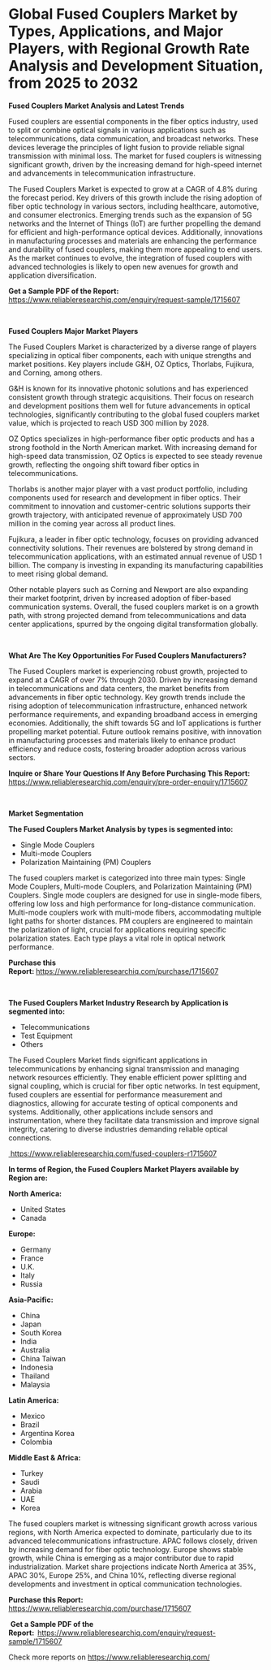 <p><h1>Global Fused Couplers Market by Types, Applications, and Major Players, with Regional Growth Rate Analysis and Development Situation, from 2025 to 2032</h1></p><p><strong>Fused Couplers Market Analysis and Latest Trends</strong></p>
<p><p>Fused couplers are essential components in the fiber optics industry, used to split or combine optical signals in various applications such as telecommunications, data communication, and broadcast networks. These devices leverage the principles of light fusion to provide reliable signal transmission with minimal loss. The market for fused couplers is witnessing significant growth, driven by the increasing demand for high-speed internet and advancements in telecommunication infrastructure.</p><p>The Fused Couplers Market is expected to grow at a CAGR of 4.8% during the forecast period. Key drivers of this growth include the rising adoption of fiber optic technology in various sectors, including healthcare, automotive, and consumer electronics. Emerging trends such as the expansion of 5G networks and the Internet of Things (IoT) are further propelling the demand for efficient and high-performance optical devices. Additionally, innovations in manufacturing processes and materials are enhancing the performance and durability of fused couplers, making them more appealing to end users. As the market continues to evolve, the integration of fused couplers with advanced technologies is likely to open new avenues for growth and application diversification.</p></p>
<p><strong>Get a Sample PDF of the Report:&nbsp;</strong> <a href="https://www.reliableresearchiq.com/enquiry/request-sample/1715607?utm_campaign=99&utm_medium=2&utm_source=Github&utm_content=ia&utm_term=12012025&utm_id=fused-couplers">https://www.reliableresearchiq.com/enquiry/request-sample/1715607</a></p>
<p>&nbsp;</p>
<p><strong>Fused Couplers Major Market Players</strong></p>
<p><p>The Fused Couplers Market is characterized by a diverse range of players specializing in optical fiber components, each with unique strengths and market positions. Key players include G&H, OZ Optics, Thorlabs, Fujikura, and Corning, among others.</p><p>G&H is known for its innovative photonic solutions and has experienced consistent growth through strategic acquisitions. Their focus on research and development positions them well for future advancements in optical technologies, significantly contributing to the global fused couplers market value, which is projected to reach USD 300 million by 2028.</p><p>OZ Optics specializes in high-performance fiber optic products and has a strong foothold in the North American market. With increasing demand for high-speed data transmission, OZ Optics is expected to see steady revenue growth, reflecting the ongoing shift toward fiber optics in telecommunications.</p><p>Thorlabs is another major player with a vast product portfolio, including components used for research and development in fiber optics. Their commitment to innovation and customer-centric solutions supports their growth trajectory, with anticipated revenue of approximately USD 700 million in the coming year across all product lines.</p><p>Fujikura, a leader in fiber optic technology, focuses on providing advanced connectivity solutions. Their revenues are bolstered by strong demand in telecommunication applications, with an estimated annual revenue of USD 1 billion. The company is investing in expanding its manufacturing capabilities to meet rising global demand.</p><p>Other notable players such as Corning and Newport are also expanding their market footprint, driven by increased adoption of fiber-based communication systems. Overall, the fused couplers market is on a growth path, with strong projected demand from telecommunications and data center applications, spurred by the ongoing digital transformation globally.</p></p>
<p>&nbsp;</p>
<p><strong>What Are The Key Opportunities For Fused Couplers Manufacturers?</strong></p>
<p><p>The Fused Couplers market is experiencing robust growth, projected to expand at a CAGR of over 7% through 2030. Driven by increasing demand in telecommunications and data centers, the market benefits from advancements in fiber optic technology. Key growth trends include the rising adoption of telecommunication infrastructure, enhanced network performance requirements, and expanding broadband access in emerging economies. Additionally, the shift towards 5G and IoT applications is further propelling market potential. Future outlook remains positive, with innovation in manufacturing processes and materials likely to enhance product efficiency and reduce costs, fostering broader adoption across various sectors.</p></p>
<p><strong>Inquire or Share Your Questions If Any Before Purchasing This Report:</strong> <a href="https://www.reliableresearchiq.com/enquiry/pre-order-enquiry/1715607?utm_campaign=99&utm_medium=2&utm_source=Github&utm_content=ia&utm_term=12012025&utm_id=fused-couplers">https://www.reliableresearchiq.com/enquiry/pre-order-enquiry/1715607</a></p>
<p>&nbsp;</p>
<p><strong>Market Segmentation</strong></p>
<p><strong>The Fused Couplers Market Analysis by types is segmented into:</strong></p>
<p><ul><li>Single Mode Couplers</li><li>Multi-mode Couplers</li><li>Polarization Maintaining (PM) Couplers</li></ul></p>
<p><p>The fused couplers market is categorized into three main types: Single Mode Couplers, Multi-mode Couplers, and Polarization Maintaining (PM) Couplers. Single mode couplers are designed for use in single-mode fibers, offering low loss and high performance for long-distance communication. Multi-mode couplers work with multi-mode fibers, accommodating multiple light paths for shorter distances. PM couplers are engineered to maintain the polarization of light, crucial for applications requiring specific polarization states. Each type plays a vital role in optical network performance.</p></p>
<p><strong>Purchase this Report:&nbsp;</strong><a href="https://www.reliableresearchiq.com/purchase/1715607?utm_campaign=99&utm_medium=2&utm_source=Github&utm_content=ia&utm_term=12012025&utm_id=fused-couplers">https://www.reliableresearchiq.com/purchase/1715607</a></p>
<p>&nbsp;</p>
<p><strong>The Fused Couplers Market Industry Research by Application is segmented into:</strong></p>
<p><ul><li>Telecommunications</li><li>Test Equipment</li><li>Others</li></ul></p>
<p><p>The Fused Couplers Market finds significant applications in telecommunications by enhancing signal transmission and managing network resources efficiently. They enable efficient power splitting and signal coupling, which is crucial for fiber optic networks. In test equipment, fused couplers are essential for performance measurement and diagnostics, allowing for accurate testing of optical components and systems. Additionally, other applications include sensors and instrumentation, where they facilitate data transmission and improve signal integrity, catering to diverse industries demanding reliable optical connections.</p></p>
<p><a href="https://www.reliableresearchiq.com/fused-couplers-r1715607?utm_campaign=99&utm_medium=2&utm_source=Github&utm_content=ia&utm_term=12012025&utm_id=fused-couplers">&nbsp;https://www.reliableresearchiq.com/fused-couplers-r1715607</a></p>
<p><strong>In terms of Region, the Fused Couplers Market Players available by Region are:</strong></p>
<p>
    <p> <strong> North America: </strong>
        <ul>
            <li>United States</li>
            <li>Canada</li>
        </ul>
        </p> 
    <p> <strong> Europe: </strong>
        <ul>
            <li>Germany</li>
            <li>France</li>
            <li>U.K.</li>
            <li>Italy</li>
            <li>Russia</li>
        </ul>
        </p> 
    <p> <strong> Asia-Pacific: </strong>
        <ul>
            <li>China</li>
            <li>Japan</li>
            <li>South Korea</li>
            <li>India</li>
            <li>Australia</li>
            <li>China Taiwan</li>
            <li>Indonesia</li>
            <li>Thailand</li>
            <li>Malaysia</li>
        </ul>
        </p> 
    <p> <strong> Latin America: </strong>
        <ul>
            <li>Mexico</li>
            <li>Brazil</li>
            <li>Argentina Korea</li>
            <li>Colombia</li>
        </ul>
        </p> 
    <p> <strong> Middle East & Africa: </strong>
        <ul>
            <li>Turkey</li>
            <li>Saudi</li>
            <li>Arabia</li>
            <li>UAE</li>
            <li>Korea</li>
        </ul>
    </p>
    </p>
<p><p>The fused couplers market is witnessing significant growth across various regions, with North America expected to dominate, particularly due to its advanced telecommunications infrastructure. APAC follows closely, driven by increasing demand for fiber optic technology. Europe shows stable growth, while China is emerging as a major contributor due to rapid industrialization. Market share projections indicate North America at 35%, APAC 30%, Europe 25%, and China 10%, reflecting diverse regional developments and investment in optical communication technologies.</p></p>
<p><strong>Purchase this Report: </strong><a href="https://www.reliableresearchiq.com/purchase/1715607?utm_campaign=99&utm_medium=2&utm_source=Github&utm_content=ia&utm_term=12012025&utm_id=fused-couplers">https://www.reliableresearchiq.com/purchase/1715607</a></p>
<p>&nbsp;<strong>Get a Sample PDF of the Report:&nbsp;&nbsp;</strong><a href="https://www.reliableresearchiq.com/enquiry/request-sample/1715607?utm_campaign=99&utm_medium=2&utm_source=Github&utm_content=ia&utm_term=12012025&utm_id=fused-couplers">https://www.reliableresearchiq.com/enquiry/request-sample/1715607</a></p>
<p><strong></strong></p>
<p>Check more reports on <a href="https://www.reliableresearchiq.com/?utm_campaign=99&utm_medium=2&utm_source=Github&utm_content=ia&utm_term=12012025&utm_id=fused-couplers">https://www.reliableresearchiq.com/</a></p>
